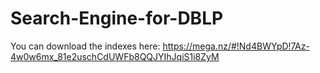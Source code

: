 # Search-Engine-for-DBLP


You can download the indexes here:
https://mega.nz/#!Nd4BWYpD!7Az-4w0w6mx_81e2uschCdUWFb8QQJYIhJqiS1i8ZyM

